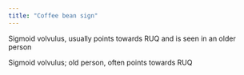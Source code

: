 ```yaml
---
title: "Coffee bean sign"
---
```

Sigmoid volvulus, usually points towards RUQ and is seen in an older person

Sigmoid volvulus; old person, often points towards RUQ

